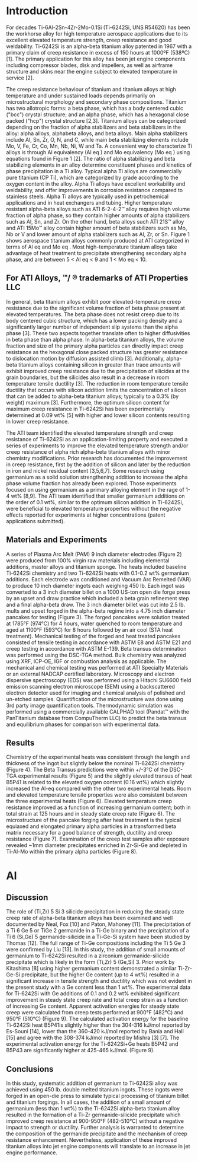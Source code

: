# Introduction

For decades Ti-6Al-2Sn-4Zr-2Mo-0.1Si (Ti-6242Si, UNS R54620) has been the workhorse alloy for high temperature aerospace applications due to its excellent elevated temperature strength, creep resistance and good weldability. Ti-6242Si is an alpha-beta titanium alloy patented in 1967 with a primary claim of creep resistance in excess of 150 hours at 1000ºF (538ºC) [1]. The primary application for this alloy has been jet engine components including compressor blades, disk and impellers, as well as airframe structure and skins near the engine subject to elevated temperature in service [2].

The creep resistance behaviour of titanium and titanium alloys at high temperature and under sustained loads depends primarily on microstructural morphology and secondary phase compositions. Titanium has two allotropic forms: a beta phase, which has a body centered cubic ("bcc") crystal structure; and an alpha phase, which has a hexagonal close packed ("hcp") crystal structure [2,3]. Titanium alloys can be categorized depending on the fraction of alpha stabilizers and beta stabilizers in the alloy: alpha alloys, alphabeta alloys, and beta alloys. Main alpha stabilizers include Al, Sn, Zr, O, N, and C, while main beta stabilizing elements include Mo, V, Fe, Cr, Co, Mn, Nb, Ni, W and Ta. A convenient way to characterize Ti alloys is through Al equivalency (Al eq ) and Mo equivalency (Mo eq ) using equations found in Figure 1 [2]. The ratio of alpha stabilizing and beta stabilizing elements in an alloy determine constituent phases and kinetics of phase precipitation in a Ti alloy. Typical alpha Ti alloys are commercially pure titanium (CP Ti), which are categorized by grade according to the oxygen content in the alloy. Alpha Ti alloys have excellent workability and weldability, and offer improvements in corrosion resistance compared to stainless steels. Alpha Ti alloys are typically used in petrochemical applications and in heat exchangers and tubing. Higher temperature resistant alpha-beta alloys such as ATI 6-2-4-2™ alloy requires high volume fraction of alpha phase, so they contain higher amounts of alpha stabilizers such as Al, Sn, and Zr. On the other hand, beta alloys such ATI 21S™ alloy and ATI 15Mo™ alloy contain higher amount of beta stabilizers such as Mo, Nb or V and lower amount of alpha stabilizers such as Al, Zr, or Sn. Figure 1 shows aerospace titanium alloys commonly produced at ATI categorized in terms of Al eq and Mo eq . Most high-temperature titanium alloys take advantage of heat treatment to precipitate strengthening secondary alpha phase, and are between 5 < Al eq < 9 and 1 < Mo eq < 10. 

## For ATI Alloys, ™/ ® trademarks of ATI Properties LLC

In general, beta titanium alloys exhibit poor elevated-temperature creep resistance due to the significant volume fraction of beta phase present at elevated temperatures. The beta phase does not resist creep due to its body centered cubic structure, which has a lower packing density and a significantly larger number of independent slip systems than the alpha phase [3]. These two aspects together translate often to higher diffusivities in beta phase than alpha phase. In alpha-beta titanium alloys, the volume fraction and size of the primary alpha particles can directly impact creep resistance as the hexagonal close packed structure has greater resistance to dislocation motion by diffusion assisted climb [3]. Additionally, alpha-beta titanium alloys containing silicon in greater than trace amounts will exhibit improved creep resistance due to the precipitation of silicides at the grain boundaries, but the silicides also result in a decrease in room temperature tensile ductility [3]. The reduction in room temperature tensile ductility that occurs with silicon addition limits the concentration of silicon that can be added to alpha-beta titanium alloys; typically to a 0.3% (by weight) maximum [3]. Furthermore, the optimum silicon content for maximum creep resistance in Ti-6242Si has been experimentally determined at 0.09 wt% [5] with higher and lower silicon contents resulting in lower creep resistance.

The ATI team identified the elevated temperature strength and creep resistance of Ti-6242Si as an application-limiting property and executed a series of experiments to improve the elevated temperature strength and/or creep resistance of alpha rich alpha-beta titanium alloys with minor chemistry modifications. Prior research has documented the improvement in creep resistance, first by the addition of silicon and later by the reduction in iron and nickel residual content [3,5,6,7]. Some research using germanium as a solid solution strengthening addition to increase the alpha phase volume fraction has already been explored. Those experiments focused on using germanium as a primary alloying element in the rage of 1-4 wt% [8,9]. The ATI team identified that smaller germanium additions on the order of 0.1 wt%, similar to the optimum silicon addition in Ti-6242Si, were beneficial to elevated temperature properties without the negative effects reported for experiments at higher concentrations (patent applications submitted).

## Materials and Experiments

A series of Plasma Arc Melt (PAM) 9 inch diameter electrodes (Figure 2) were produced from 100% virgin raw materials including elemental additions, master alloys and titanium sponge. The heats included baseline Ti-6242Si chemistry and two Ti-6242Si heats with 0.1-0.2 wt% germanium additions. Each electrode was conditioned and Vacuum Arc Remelted (VAR) to produce 10 inch diameter ingots each weighing 450 lb. Each ingot was converted to a 3 inch diameter billet on a 1000 US-ton open die forge press by an upset and draw practice which included a beta grain refinement step and a final alpha-beta draw. The 3 inch diameter billet was cut into 2.5 lb. mults and upset forged in the alpha-beta regime into a 4.75 inch diameter pancakes for testing (Figure 3). The forged pancakes were solution treated at 1785°F (974°C) for 4 hours, water quenched to room temperature and aged at 1100°F (593°C) for 8 hours followed by an air cool (STA heat treatment).  Mechanical testing of the forged and heat treated pancakes consisted of tensile testing in accordance with ASTM E8 and ASTM E21 and creep testing in accordance with ASTM E-139. Beta transus determination was performed using the DSC-TGA method. Bulk chemistry was analyzed using XRF, ICP-OE, IGF or combustion analysis as applicable. The mechanical and chemical testing was performed at ATI Specialty Materials or an external NADCAP certified laboratory. Microscopy and electron dispersive spectroscopy (EDS) was performed using a Hitachi SU6600 field emission scanning electron microscope (SEM) using a backscattered electron detector used for imaging and chemical analysis of polished and un-etched samples. Quantification of the microstructure was done using 3rd party image quantification tools. Thermodynamic simulation was performed using a commercially available CALPHAD tool (Pandat™ with the PanTitanium database from CompuTherm LLC) to predict the beta transus and equilibrium phases for comparison with experimental data.

## Results

Chemistry of the experimental heats was consistent through the length and thickness of the ingot but slightly below the nominal Ti-6242Si chemistry (Figure 4). The Beta Transus predictions were within +/-3°C of the DSC-TGA experimental results (Figure 5) and the slightly elevated transus of heat B5P41 is related to the elevated oxygen content (0.16 wt%) which slightly increased the Al-eq compared with the other two experimental heats. Room and elevated temperature tensile properties were also consistent between the three experimental heats (Figure 6). Elevated temperature creep resistance improved as a function of increasing germanium content; both in total strain at 125 hours and in steady state creep rate (Figure 6). The microstructure of the pancake forging after heat treatment is the typical equiaxed and elongated primary alpha particles in a transformed beta matrix necessary for a good balance of strength, ductility and creep resistance (Figure 7). Examination of the creep test samples after exposure revealed ~1mm diameter precipitates enriched in Zr-Si-Ge and depleted in Ti-Al-Mo within the primary alpha particles (Figure 8).      

# Al

## Discussion

The role of (Ti,Zr) 5 Si 3 silicide precipitation in reducing the steady state creep rate of alpha-beta titanium alloys has been examined and well documented by Neal, Fox [10] and Paton, Mahoney [11]. The precipitation of a Ti 6 Ge 5 or TiGe 2 germanide in a Ti-Ge binary and the precipitation of a Ti 6 (Si,Ge) 5 germanide-silicide in a Ti-Ge-Si system have been studied by Thomas [12]. The full range of Ti-Ge compositions including the Ti 5 Ge 3 were confirmed by Liu [13]. In this study, the addition of small amounts of germanium to Ti-6242Si resulted in a zirconium germanide-silicide precipitate which is likely in the form (Ti,Zr) 5 (Ge,Si) 3. Prior work by Kitashima [8] using higher germanium content demonstrated a similar Ti-Zr-Ge-Si precipitate, but the higher Ge content (up to 4 wt%) resulted in a significant increase in tensile strength and ductility which was not evident in the present study with a Ge content less than 1 wt%. The experimental data for Ti-6242Si with Ge additions of 0.1 and 0.2 wt% exhibited significant improvement in steady state creep rate and total creep strain as a function of increasing Ge content. Apparent activation energies for steady state creep were calculated from creep tests performed at 900°F (482°C) and 950°F (510°C) (Figure 9). The calculated activation energy for the baseline Ti-6242Si heat B5P41is slightly higher than the 304-316 kJ/mol reported by Es-Souni [14], lower than the 360-420 kJ/mol reported by Bania and Hall [15] and agree with the 308-374 kJ/mol reported by Mishra [3] [7]. The experimental activation energy for the Ti-6242Si+Ge heats B5P42 and B5P43 are significantly higher at 425-465 kJ/mol. (Figure 9). 

## Conclusions

In this study, systematic addition of germanium to Ti-6242Si alloy was achieved using 450 lb. double melted titanium ingots. These ingots were forged in an open-die press to simulate typical processing of titanium billet and titanium forgings. In all cases, the addition of a small amount of germanium (less than 1 wt%) to the Ti-6242Si alpha-beta titanium alloy resulted in the formation of a Ti-Zr germanide-silicide precipitate which improved creep resistance at 900-950°F (482-510°C) without a negative impact to strength or ductility. Further analysis is warranted to determine the composition of the germanide precipitate and the mechanism of creep resistance enhancement. Nevertheless, application of these improved titanium alloys into jet engine components will translate to an increase in jet engine performance.

